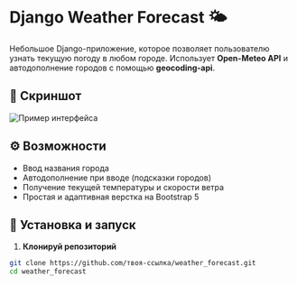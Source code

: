 # Django Weather Forecast 🌤️

Небольшое Django-приложение, которое позволяет пользователю узнать текущую погоду в любом городе. Использует **Open-Meteo API** и автодополнение городов с помощью **geocoding-api**.

## 📸 Скриншот

![Пример интерфейса](screenshot.png) <!-- Добавь скриншот в корень проекта с таким именем -->

## ⚙️ Возможности

- Ввод названия города
- Автодополнение при вводе (подсказки городов)
- Получение текущей температуры и скорости ветра
- Простая и адаптивная верстка на Bootstrap 5

## 🚀 Установка и запуск

1. **Клонируй репозиторий**

```bash
git clone https://github.com/твоя-ссылка/weather_forecast.git
cd weather_forecast
